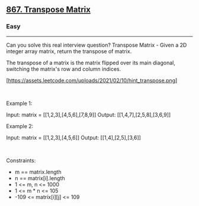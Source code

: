 <h2><a href="https://leetcode.com/problems/transpose-matrix/">867. Transpose Matrix</a></h2><h3>Easy</h3><hr>Can you solve this real interview question? Transpose Matrix - Given a 2D integer array matrix, return the transpose of matrix.

The transpose of a matrix is the matrix flipped over its main diagonal, switching the matrix's row and column indices.

[https://assets.leetcode.com/uploads/2021/02/10/hint_transpose.png]

 

Example 1:


Input: matrix = [[1,2,3],[4,5,6],[7,8,9]]
Output: [[1,4,7],[2,5,8],[3,6,9]]


Example 2:


Input: matrix = [[1,2,3],[4,5,6]]
Output: [[1,4],[2,5],[3,6]]


 

Constraints:

 * m == matrix.length
 * n == matrix[i].length
 * 1 <= m, n <= 1000
 * 1 <= m * n <= 105
 * -109 <= matrix[i][j] <= 109
